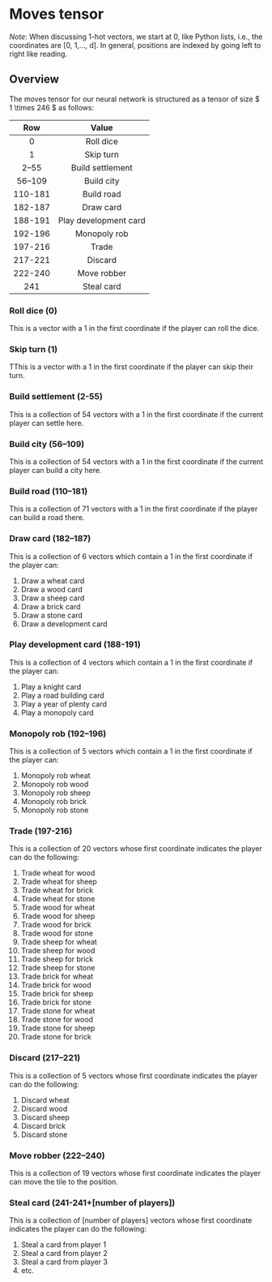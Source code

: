 # Moves tensor

*Note*: When discussing 1-hot vectors, we start at 0, like Python lists, i.e., the coordinates are [0, 1,..., d]. In general, positions are indexed by going left to right like reading.

## Overview

The moves tensor for our neural network is structured as a tensor of size $ 1 \times 246 $ as follows:

<center> 

|   Row     |       Value       |
| :-------: | :---------------: |
|     0     | Roll dice         |
|     1     | Skip turn         |
|    2–55   | Build settlement  |
|   56–109  | Build city        |
|  110-181  | Build road        |
|  182-187  | Draw card         |
|  188-191  | Play development card |
|  192-196  | Monopoly rob      |
|  197-216  | Trade             |
|  217-221  | Discard           |
|  222-240  | Move robber       |
|    241    | Steal card        |

</center>


### Roll dice (0)

This is a vector with a 1 in the first coordinate if the player can roll the dice.

### Skip turn (1)

TThis is a vector with a 1 in the first coordinate if the player can skip their turn.

### Build settlement (2-55)

This is a collection of 54 vectors with a 1 in the first coordinate if the current player can settle here.

### Build city (56–109)

This is a collection of 54 vectors with a 1 in the first coordinate if the current player can build a city here.

### Build road (110–181)

This is a collection of 71 vectors with a 1 in the first coordinate if the player can build a road there.

### Draw card (182–187)

This is a collection of 6 vectors which contain a 1 in the first coordinate if the player can:

1. Draw a wheat card
2. Draw a wood card
3. Draw a sheep card
4. Draw a brick card
5. Draw a stone card
6. Draw a development card

### Play development card (188-191)

This is a collection of 4 vectors which contain a 1 in the first coordinate if the player can:

1. Play a knight card
2. Play a road building card
3. Play a year of plenty card
4. Play a monopoly card 

### Monopoly rob (192–196)

This is a collection of 5 vectors which contain a 1 in the first coordinate if the player can:

1. Monopoly rob wheat
2. Monopoly rob wood
3. Monopoly rob sheep
4. Monopoly rob brick
5. Monopoly rob stone

### Trade (197-216)

This is a collection of 20 vectors whose first coordinate indicates the player can do the following:

1. Trade wheat for wood
2. Trade wheat for sheep
3. Trade wheat for brick
4. Trade wheat for stone
5. Trade wood for wheat
6. Trade wood for sheep
7. Trade wood for brick
8. Trade wood for stone
9. Trade sheep for wheat
10. Trade sheep for wood
11. Trade sheep for brick
12. Trade sheep for stone
13. Trade brick for wheat
14. Trade brick for wood
15. Trade brick for sheep
16. Trade brick for stone
17. Trade stone for wheat
18. Trade stone for wood
19. Trade stone for sheep
20. Trade stone for brick

### Discard (217–221)

This is a collection of 5 vectors whose first coordinate indicates the player can do the following:

1. Discard wheat
2. Discard wood
3. Discard sheep
4. Discard brick
5. Discard stone

### Move robber (222–240)

This is a collection of 19 vectors whose first coordinate indicates the player can move the tile to the position.

### Steal card (241-241+[number of players])

This is a collection of [number of players] vectors whose first coordinate indicates the player can do the following:

1. Steal a card from player 1 
2. Steal a card from player 2
3. Steal a card from player 3 
1. etc.